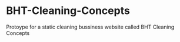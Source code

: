 # BHT-Cleaning-Concepts
Protoype for a static cleaning bussiness website called BHT Cleaning Concepts
